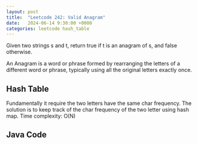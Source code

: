 ```yaml
---
layout: post
title:  "Leetcode 242: Valid Anagram"
date:   2024-06-14 9:30:00 +0000
categories: leetcode hash_table
---
```


Given two strings s and t, return true if t is an anagram of s, and false otherwise.

An Anagram is a word or phrase formed by rearranging the letters of a different word or phrase, typically using all the original letters exactly once.

<h2>Hash Table</h2>
Fundamentally it require the two letters have the same char frequency. The solution is to keep track of 
the char frequency of the two letter using hash map.
Time complexity: O(N)

<h2> Java Code </h2>
<pre>
<code>

</code>
</pre>